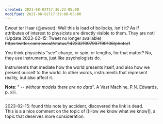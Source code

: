 ```yaml
---
created: 2021-08-02T17:36:23-05:00
modified: 2021-08-02T17:39:08-05:00
---
```


Ewout ter Haar (@ewout): Well this is load of bollocks, isn't it? As if attributes of interest to physicists are directly visible to them. They are not! 
(Update 2023-02-15: Tweet no longer available) ~~https:twitter.com/ewout/status/1422321097937199106/photo/1~~

You think physicists  "see" charge, or spin, or lengths, for that matter? No, they use instruments, just like psychologists do.

Instruments that mediate how the world presents itself, and also how we present ourself to the world. In other words, instruments that represent reality, but also affect it.

**Note**: " -- _without models there are no data_".  A Vast Machine, P.N. Edwards, p. xiii.

-----
2023-02-15: found this note by accident, discovered the link is dead.  
This is a a nice comment on the topic of [[How we know what we know]], a topic that deserves more consideration.